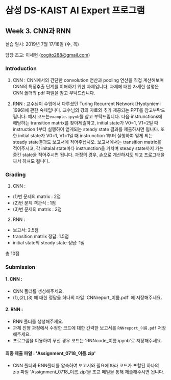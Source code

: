 ﻿# 삼성 DS-KAIST AI Expert 프로그램 
## Week 3. CNN과 RNN

실습 일시: 2019년 7월 17/18일 (수, 목)

담당 조교: 이세현 (cogito288@gmail.com)

### Introduction
1. CNN : CNN에서의 간단한 convolution 연산과 pooling 연산을 직접 계산해보며 CNN의 특징추출 단계를 이해하기 위한 과제입니다. 과제에 대한 자세한 설명은 CNN 폴더의 pdf 파일을 참고 부탁드립니다.

2. RNN : 교수님이 수업에서 다루셨던 Turing Recurrent Network [Hyotyniemi 1996]에 관한 숙제입니다. 교수님의 강의 자료와 추가 제공되는 PPT를 참고부탁드립니다. 예시 코드는<code>example.ipynb</code>를 참고 부탁드립니다. 다음 instrunctions에 해당하는 transition matrix를 찾아제출하고, initial state가 V0=1, V1=2일 때 instruction 1부터 실행하여 얻게되는 steady state 결과를 제출하시면 됩니다. 또한 initial state가 V0=1, V1=1일 때 instrunction 1부터 실행하여 얻게 되는 steady state결과도 보고서에 적어주십시오. 보고서에서는 transition matrix를 적어주시고, 각 initaial state마다 instrunction을 거치며 steady state까지 가는 중간 state을 적어주시면 됩니다. 과정의 경우, 손으로 계산하셔도 되고 프로그래을 짜서 하셔도 됩니다.


### Grading

1. CNN :
- (1)번 문제의 matrix : 2점
- (2)번 문제 객관식 : 1점
- (3)번 문제의 matrix : 2점

2. RNN : 
- 보고서: 2.5점
- transition matrix 정답: 1.5점
- initial state의 steady state 정답: 1점

총 10점

### Submission

#### 1. CNN :
-  CNN 폴더를 생성해주세요.
- (1),(2),(3) 에 대한 정답을 하나의 파일 'CNNreport_이름.pdf' 에 저장해주세요.

#### 2. RNN : 
- RNN 폴더를 생성해주세요.
- 과제 진행 과정에서 수정한 코드에 대한 간략한 보고서를 `RNNreport_이름.pdf` 저장해주세요.
- 프로그램을 이용하여 푸신 경우 코드는 'RNNcode_이름.ipynb'로 저장해주세요.


#### 최종 제출 파일 : 'Assignment_0718_이름.zip'
- CNN 폴더와 RNN폴더를 압축하여 보고서와 필요에 따라 코드가 포함된 하나의 zip 파일 'Assignment_0718_이름.zip'을 조교 메일을 통해 제출해주시면 됩니다.

